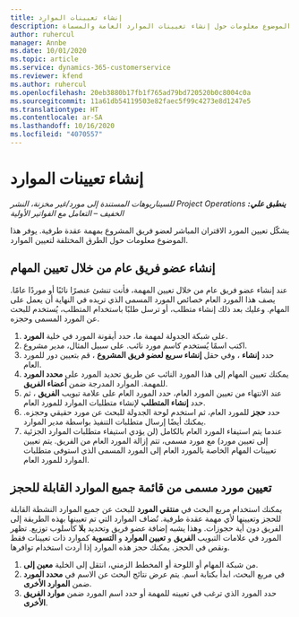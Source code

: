 ```yaml
---
title: إنشاء تعيينات الموارد
description: يوفر هذا الموضوع معلومات حول إنشاء تعيينات الموارد العامة والمسماة.
author: ruhercul
manager: Annbe
ms.date: 10/01/2020
ms.topic: article
ms.service: dynamics-365-customerservice
ms.reviewer: kfend
ms.author: ruhercul
ms.openlocfilehash: 20eb3880b17fb1f765ad79bd720520b0c8004c0a
ms.sourcegitcommit: 11a61db54119503e82faec5f99c4273e8d1247e5
ms.translationtype: HT
ms.contentlocale: ar-SA
ms.lasthandoff: 10/16/2020
ms.locfileid: "4070557"
---
```

# <a name="create-resource-assignments"></a>إنشاء تعيينات الموارد

_**ينطبق علي:** ‏‫Project Operations للسيناريوهات المستندة إلى مورد/غير مخزنة‬، ‏‫النشر الخفيف – التعامل مع الفواتير الأولية‬_


يشكّل تعيين المورد الاقتران المباشر لعضو فريق المشروع بمهمة عقدة طرفية. يوفر هذا الموضوع معلومات حول الطرق المختلفة لتعيين الموارد.

## <a name="create-a-generic-team-member-through-task-assignment"></a>إنشاء عضو فريق عام من خلال تعيين المهام


عند إنشاء عضو فريق عام من خلال تعيين المهمة، فأنت تنشئ عنصرًا نائبًا أو موردًا عامًا. يصف هذا المورد العام خصائص المورد المسمى الذي تريده في النهاية أن يعمل على المهام. وعليك بعد ذلك إنشاء متطلب، أو ترسل طلبًا باستخدام المتطلب، يُستخدم للبحث عن المورد المسمى وحجزه.

1. على شبكة الجدولة لمهمة ما، حدد أيقونة المورد في خلية **المورد**.
2. اكتب اسمًا يُستخدم كاسم مورد نائب. على سبيل المثال، مدير مشروع.
3. حدد **إنشاء** ، وفي حقل **إنشاء سريع لعضو فريق المشروع** ، قم بتعيين دور للمورد العام.
4. يمكنك تعيين المهام إلى هذا المورد النائب عن طريق تحديد المورد على **محدد المورد** للمهمة. الموارد المدرجة ضمن **أعضاء الفريق**.
5. عند الانتهاء من تعيين المورد العام، حدد المورد العام على علامة تبويب **الفريق** ، ثم حدد **إنشاء المتطلب** لإنشاء متطلبات الموارد للمورد العام.
6. حدد **حجز** للمورد العام، ثم استخدم لوحة الجدولة للبحث عن مورد حقيقي وحجزه. يمكنك أيضًا إرسال متطلبات التنفيذ بواسطة مدير الموارد.
7. عندما يتم استيفاء المورد العام بالكامل (لن يؤدي استيفاء متطلبات الموارد الجزئية إلى تعيين مورد) مع مورد مسمى، تتم إزالة المورد العام من الفريق. يتم تعيين تعيينات المهام الخاصة بالمورد العام إلى المورد المسمى الذي استوفى متطلبات الموارد للمورد العام.

## <a name="assign-a-named-resource-from-the-list-of-all-bookable-resources"></a>تعيين مورد مسمى من قائمة جميع الموارد القابلة للحجز

يمكنك استخدام مربع البحث في **منتقي المورد** للبحث عن جميع الموارد النشطة القابلة للحجز وتعيينها لأي مهمة عقدة طرفية. تُضاف الموارد التي تم تعيينها بهذه الطريقة إلى الفريق دون أية حجوزات. وهذا يشبه إضافة عضو فريق وتحديد **بلا** كأسلوب توزيع. تظهر المورد في علامات التبويب **الفريق** و **تعيين الموارد** و **التسوية** كموارد ذات تعيينات فقط ونقص في الحجز. يمكنك حجز هذه الموارد إذا أردت استخدام توافرها.

1. من شبكة المهام أو اللوحة أو المخطط الزمني، انتقل إلى الخلية **معين إلى**.
2. في مربع البحث، ابدأ بكتابة اسم. يتم عرض نتائج البحث عن الاسم في **محدد المورد** ضمن **الموارد الأخرى**.
3. حدد المورد الذي ترغب في تعيينه للمهمة أو حدد اسم المورد ضمن **موارد الفريق الأخرى**.
